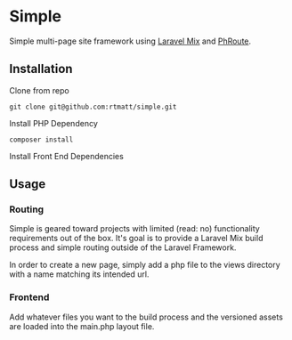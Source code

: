 # Simple #

Simple multi-page site framework using [Laravel Mix](https://github.com/JeffreyWay/laravel-mix) and [PhRoute](https://github.com/joegreen0991/phroute). 

Installation
------------
Clone from repo

```  
git clone git@github.com:rtmatt/simple.git 
```

Install PHP Dependency

```  
composer install 
```

Install Front End Dependencies

Usage
------------
### Routing
Simple is geared toward projects with limited (read: no) functionality requirements out of the box. It's goal is to provide a Laravel Mix build process and simple routing outside of the Laravel Framework.
 
In order to create a new page, simply add a php file to the views directory with a name matching its intended url.
 
### Frontend
Add whatever files you want to the build process and the versioned assets are loaded into the main.php layout file. 



